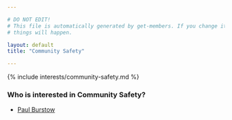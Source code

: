 ```yaml
---

# DO NOT EDIT!
# This file is automatically generated by get-members. If you change it, bad
# things will happen.

layout: default
title: "Community Safety"

---
```


{% include interests/community-safety.md %}

### Who is interested in Community Safety?


* [Paul Burstow](../members/paul-burstow.html)
